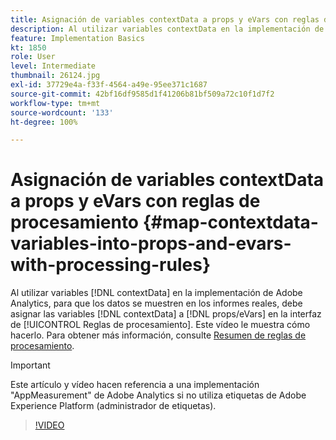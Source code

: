 ```yaml
---
title: Asignación de variables contextData a props y eVars con reglas de procesamiento
description: Al utilizar variables contextData en la implementación de Adobe Analytics, para que los datos se muestren en informes reales, debe asignar las variables contextData a Props/eVars en la interfaz de reglas de procesamiento. Este vídeo muestra cómo hacerlo.
feature: Implementation Basics
kt: 1850
role: User
level: Intermediate
thumbnail: 26124.jpg
exl-id: 37729e4a-f33f-4564-a49e-95ee371c1687
source-git-commit: 42bf16df9585d1f41206b81bf509a72c10f1d7f2
workflow-type: tm+mt
source-wordcount: '133'
ht-degree: 100%

---
```


# Asignación de variables contextData a props y eVars con reglas de procesamiento {#map-contextdata-variables-into-props-and-evars-with-processing-rules}

Al utilizar variables [!DNL contextData] en la implementación de Adobe Analytics, para que los datos se muestren en los informes reales, debe asignar las variables [!DNL contextData] a [!DNL props/eVars] en la interfaz de [!UICONTROL Reglas de procesamiento]. Este vídeo le muestra cómo hacerlo. Para obtener más información, consulte [Resumen de reglas de procesamiento](https://experienceleague.adobe.com/docs/analytics/admin/admin-tools/manage-report-suites/edit-report-suite/report-suite-general/c-processing-rules/processing-rules.html?lang=es).

>[!IMPORTANT]
>
>Este artículo y vídeo hacen referencia a una implementación &quot;AppMeasurement&quot; de Adobe Analytics si no utiliza etiquetas de Adobe Experience Platform (administrador de etiquetas).


>[!VIDEO](https://video.tv.adobe.com/v/26124/?quality=12&learn=on)

